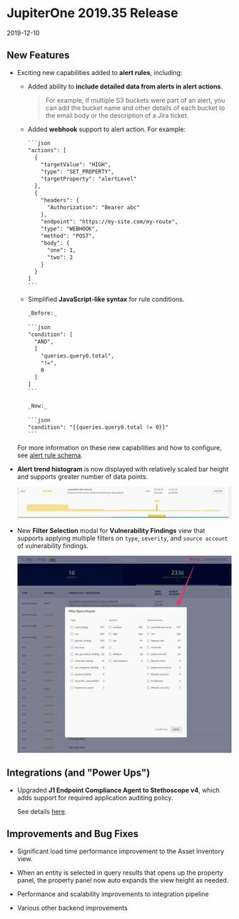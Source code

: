 # JupiterOne 2019.35 Release

2019-12-10

## New Features

- Exciting new capabilities added to **alert rules**, including:

  - Added ability to **include detailed data from alerts in alert actions**.
  
    > For example, if multiple S3 buckets were part of an alert, you can add the
    bucket name and other details of each bucket to the email body or the
    description of a Jira ticket.
  
  - Added **webhook** support to alert action. For example:

        ```json
        "actions": [
          {
            "targetValue": "HIGH",
            "type": "SET_PROPERTY",
            "targetProperty": "alertLevel"
          },
          {
            "headers": {
              "Authorization": "Bearer abc"
            },
            "endpoint": "https://my-site.com/my-route",
            "type": "WEBHOOK",
            "method": "POST",
            "body": {
              "one": 1,
              "two": 2
            }
          }
        ]
        ```
  
  - Simplified **JavaScript-like syntax** for rule conditions.

        _Before:_

        ```json
        "condition": [
          "AND",
          [
            "queries.query0.total",
            "!=",
            0
          ]
        ]
        ```

        _Now:_

        ```json
        "condition": "{{queries.query0.total != 0}}"
        ```

  For more information on these new capabilities and how to configure, see
  [alert rule schema](../docs/schemas/alert-rule.md).

- **Alert trend histogram** is now displayed with relatively scaled bar height
  and supports greater number of data points.

  ![alert-trend](../assets/alerts-trend-relative-scale.png)

- New **Filter Selection** modal for **Vulnerability Findings** view that
  supports applying multiple filters on `type`, `severity`, and `source account`
  of vulnerability findings.

  ![vuln-findings-filter](../assets/alerts-findings-filter.png)

## Integrations (and "Power Ups")

- Upgraded **J1 Endpoint Compliance Agent to Stethoscope v4**, which adds
  support for required application auditing policy.

  See details [here](../guides/endpoint-compliance-agent-v4.md).

## Improvements and Bug Fixes

- Significant load time performance improvement to the Asset Inventory view.

- When an entity is selected in query results that opens up the property panel,
  the property panel now auto expands the view height as needed.

- Performance and scalability improvements to integration pipeline

- Various other backend improvements
